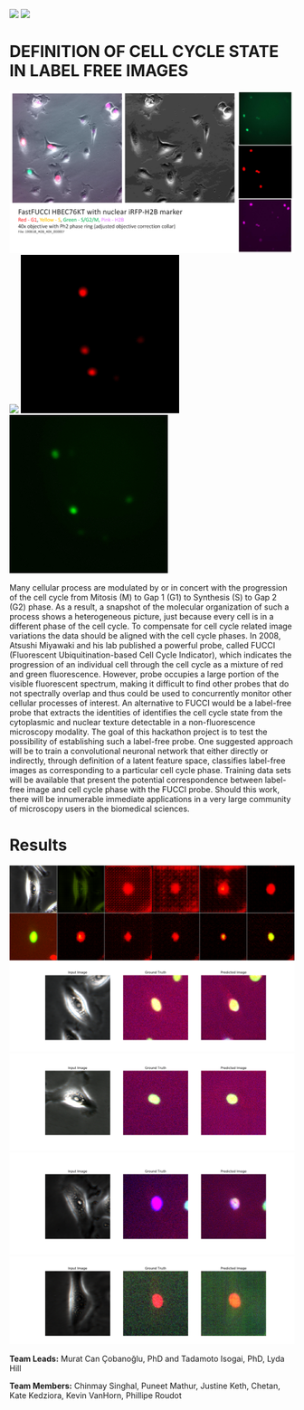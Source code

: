 ![](https://img.shields.io/badge/tensorflow-keras-orange) ![](https://img.shields.io/badge/-python%203-yellow) 

# DEFINITION OF CELL CYCLE STATE IN LABEL FREE IMAGES

![Explanation](Images/FastFUCCI_HBEC76KT.PNG)
<img src="Images/fucci.gif" width="280"/> <img src="Images/fuccyr.gif" width="280"/> <img src="Images/fuccyg.gif" width="280"/> 


Many cellular process are modulated by or in concert with the progression of the cell cycle from Mitosis (M) to Gap 1 (G1) to Synthesis (S) to Gap 2 (G2) phase. As a result, a snapshot of the molecular organization of such a process shows a heterogeneous picture, just because every cell is in a different phase of the cell cycle. To compensate for cell cycle related image variations the data should be aligned with the cell cycle phases. In 2008, Atsushi Miyawaki and his lab published a powerful probe, called FUCCI (Fluorescent Ubiquitination-based Cell Cycle Indicator), which indicates the progression of an individual cell through the cell cycle as a mixture of red and green fluorescence. However, probe occupies a large portion of the visible fluorescent spectrum, making it difficult to find other probes that do not spectrally overlap and thus could be used to concurrently monitor other cellular processes of interest. An alternative to FUCCI would be a label-free probe that extracts the identities of identifies the cell cycle state from the cytoplasmic and nuclear texture detectable in a non-fluorescence microscopy modality. The goal of this hackathon project is to test the possibility of establishing such a label-free probe. One suggested approach will be to train a convolutional neuronal network that either directly or indirectly, through definition of a latent feature space, classifies label-free images as corresponding to a particular cell cycle phase. Training data sets will be available that present the potential correspondence between label-free image and cell cycle phase with the FUCCI probe. Should this work, there will be innumerable immediate applications in a very large community of microscopy users in the biomedical sciences.       

# Results
![tiles](Images/img_tile2.png)
![tiles](Images/norm_epoch4350.png)
![tiles](Images/norm_epoch4400.png)
![tiles](Images/norm_epoch4450.png)
![tiles](Images/norm_epoch4900.png)



**Team Leads:** Murat Can Çobanoğlu, PhD and Tadamoto Isogai, PhD, Lyda Hill

**Team Members:** Chinmay Singhal, Puneet Mathur, Justine Keth, Chetan, Kate Kedziora, Kevin VanHorn, Phillipe Roudot
